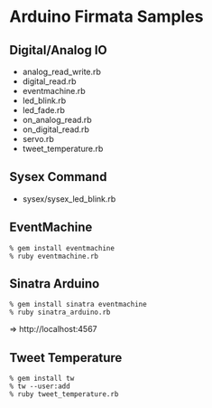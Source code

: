 # Arduino Firmata Samples

Digital/Analog IO
-----------------
- analog_read_write.rb
- digital_read.rb
- eventmachine.rb
- led_blink.rb
- led_fade.rb
- on_analog_read.rb
- on_digital_read.rb
- servo.rb
- tweet_temperature.rb

Sysex Command
-------------
- sysex/sysex_led_blink.rb


EventMachine
------------

    % gem install eventmachine
    % ruby eventmachine.rb


Sinatra Arduino
---------------

    % gem install sinatra eventmachine
    % ruby sinatra_arduino.rb

=> http://localhost:4567


Tweet Temperature
-----------------

    % gem install tw
    % tw --user:add
    % ruby tweet_temperature.rb

